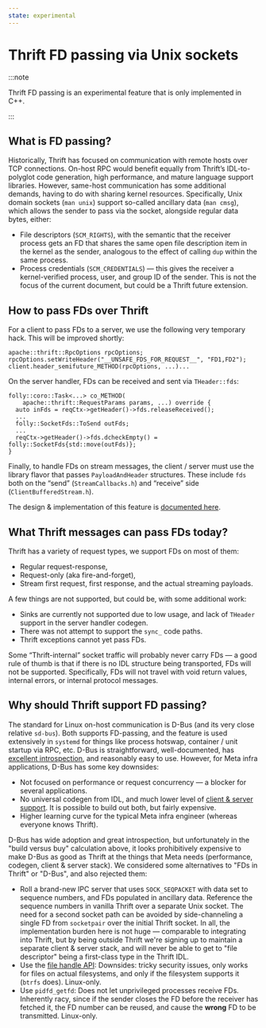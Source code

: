 ```yaml
---
state: experimental
---
```


# Thrift FD passing via Unix sockets

:::note

Thrift FD passing is an experimental feature that is only implemented in C++.

:::

## What is FD passing?

Historically, Thrift has focused on communication with remote hosts over TCP connections. On-host RPC would benefit equally from Thrift’s IDL-to-polyglot code generation, high performance, and mature language support libraries. However, same-host communication has some additional demands, having to do with sharing kernel resources. Specifically, Unix domain sockets (`man unix`) support so-called ancillary data (`man cmsg`), which allows the sender to pass via the socket, alongside regular data bytes, either:

* File descriptors (`SCM_RIGHTS`), with the semantic that the receiver process gets an FD that shares the same open file description item in the kernel as the sender, analogous to the effect of calling `dup` within the same process.
* Process credentials (`SCM_CREDENTIALS`) — this gives the receiver a kernel-verified process, user, and group ID of the sender. This is not the focus of the current document, but could be a Thrift future extension.

## How to pass FDs over Thrift

For a client to pass FDs to a server, we use the following very temporary hack. This will be improved shortly:

```
apache::thrift::RpcOptions rpcOptions;
rpcOptions.setWriteHeader("__UNSAFE_FDS_FOR_REQUEST__", "FD1,FD2");
client.header_semifuture_METHOD(rpcOptions, ...)...
```

On the server handler, FDs can be received and sent via `THeader::fds`:

```
folly::coro::Task<...> co_METHOD(
    apache::thrift::RequestParams params, ...) override {
  auto inFds = reqCtx->getHeader()->fds.releaseReceived();
  ...
  folly::SocketFds::ToSend outFds;
  ...
  reqCtx->getHeader()->fds.dcheckEmpty() = folly::SocketFds{std::move(outFds)};
}
```

Finally, to handle FDs on stream messages, the client / server must use the library flavor that passes `PayloadAndHeader` structures. These include `fds` both on the “send” (`StreamCallbacks.h`) and “receive” side (`ClientBufferedStream.h`).

The design & implementation of this feature is [documented here](../../contributions/fd-passing.md).

## What Thrift messages can pass FDs today?

Thrift has a variety of request types, we support FDs on most of them:

* Regular request-response,
* Request-only (aka fire-and-forget),
* Stream first request, first response, and the actual streaming payloads.

A few things are not supported, but could be, with some additional work:

* Sinks are currently not supported due to low usage, and lack of `THeader` support in the server handler codegen.
* There was not attempt to support the `sync_` code paths.
* Thrift exceptions cannot yet pass FDs.

Some “Thrift-internal” socket traffic will probably never carry FDs — a good rule of thumb is that if there is no IDL structure being transported, FDs will not be supported. Specifically, FDs will not travel with void return values, internal errors, or internal protocol messages.

## Why should Thrift support FD passing?

The standard for Linux on-host communication is D-Bus (and its very close relative `sd-bus`). Both supports FD-passing, and the feature is used extensively in `systemd` for things like process hotswap, container / unit startup via RPC, etc. D-Bus is straightforward, well-documented, has [excellent introspection](https://0pointer.net/blog/the-new-sd-bus-api-of-systemd.html), and reasonably easy to use. However, for Meta infra applications, D-Bus has some key downsides:

* Not focused on performance or request concurrency — a blocker for several applications.
* No universal codegen from IDL, and much lower level of [client & server support](https://www.softprayog.in/programming/d-bus-tutorial). It is possible to build out both, but fairly expensive.
* Higher learning curve for the typical Meta infra engineer (whereas everyone knows Thrift).

D-Bus has wide adoption and great introspection, but unfortunately in the "build versus buy" calculation above, it looks prohibitively expensive to make D-Bus as good as Thrift at the things that Meta needs (performance, codegen, client & server stack).  We considered some alternatives to "FDs in Thrift" or "D-Bus", and also rejected them:

* Roll a brand-new IPC server that uses `SOCK_SEQPACKET` with data set to sequence numbers, and FDs populated in ancillary data. Reference the sequence numbers in vanilla Thrift over a separate Unix socket. The need for a second socket path can be avoided by side-channeling a single FD from `socketpair` over the initial Thrift socket. In all, the implementation burden here is not huge — comparable to integrating into Thrift, but by being outside Thrift we're signing up to maintain a separate client & server stack, and will never be able to get to "file descriptor" being a first-class type in the Thrift IDL.
* Use the [file handle API](https://man7.org/linux/man-pages/man2/open_by_handle_at.2.html): Downsides: tricky security issues, only works for files on actual filesystems, and only if the filesystem supports it (`btrfs` does). Linux-only.
* Use `pidfd_getfd`: Does not let unprivileged processes receive FDs. Inherently racy, since if the sender closes the FD before the receiver has fetched it, the FD number can be reused, and cause the **wrong** FD to be transmitted. Linux-only.
